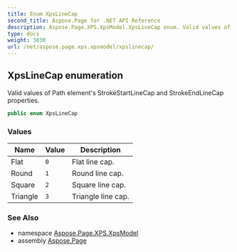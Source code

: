 ```yaml
---
title: Enum XpsLineCap
second_title: Aspose.Page for .NET API Reference
description: Aspose.Page.XPS.XpsModel.XpsLineCap enum. Valid values of Path elements StrokeStartLineCap and StrokeEndLineCap properties
type: docs
weight: 3830
url: /net/aspose.page.xps.xpsmodel/xpslinecap/
---
```

## XpsLineCap enumeration

Valid values of Path element's StrokeStartLineCap and StrokeEndLineCap properties.

```csharp
public enum XpsLineCap
```

### Values

| Name | Value | Description |
| --- | --- | --- |
| Flat | `0` | Flat line cap. |
| Round | `1` | Round line cap. |
| Square | `2` | Square line cap. |
| Triangle | `3` | Triangle line cap. |

### See Also

* namespace [Aspose.Page.XPS.XpsModel](../../aspose.page.xps.xpsmodel/)
* assembly [Aspose.Page](../../)


